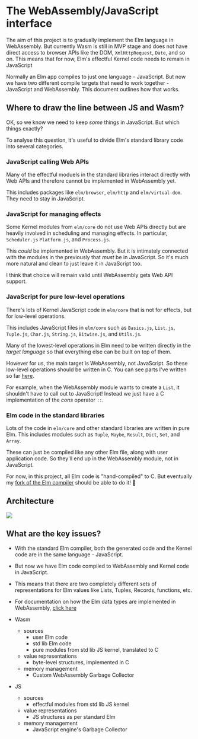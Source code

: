 # The WebAssembly/JavaScript interface



The aim of this project is to gradually implement the Elm language in WebAssembly. But currently Wasm is still in MVP stage and does not have direct access to browser APIs like the DOM, `XmlHttpRequest`, `Date`, and so on. This means that for now, Elm's effectful Kernel code needs to remain in JavaScript

Normally an Elm app compiles to just one language - JavaScript. But now we have two different compile targets that need to work together - JavaScript and WebAssembly. This document outlines how that works.



## Where to draw the line between JS and Wasm?

OK, so we know we need to keep _some_ things in JavaScript. But which things exactly?

To analyse this question, it's useful to divide Elm's standard library code into several categories.



### JavaScript calling Web APIs

Many of the effectful moduels in the standard libraries interact directly with Web APIs and therefore cannot be implemented in WebAssembly yet.

This includes packages like `elm/browser`, `elm/http` and `elm/virtual-dom`. They need to stay in JavaScript.

### JavaScript for managing effects

Some Kernel modules from `elm/core` do not use Web APIs directly but are heavily involved in scheduling and managing effects. In particular, `Scheduler.js` `Platform.js`, and `Process.js`.

This _could_ be implemented in WebAssembly. But it is intimately connected with the modules in the previously that _must_ be in JavaScript. So it's much more natural and clean to just leave it in JavaScript too.

I think that choice will remain valid until WebAssembly gets Web API support.

### JavaScript for pure low-level operations

There's lots of Kernel JavaScript code in `elm/core` that is not for effects, but for low-level operations.

This includes JavaScript files in `elm/core` such as `Basics.js`, `List.js`, `Tuple.js`, `Char.js`, `String.js`, `Bitwise.js`, and `Utils.js`.

Many of the lowest-level operations in Elm need to be written directly in the _target language_ so that everything else can be built on top of them.

However for us, the main target is WebAssembly, not JavaScript. So these low-level operations should be written in C. You can see parts I've written so far [here](../src/kernel).

For example, when the WebAssembly module wants to create a `List`, it shouldn't have to call out to JavaScript! Instead we just have a C implementation of the _cons_ operator `::`.

### Elm code in the standard libraries

Lots of the code in `elm/core` and other standard libraries are written in pure Elm. This includes modules such as `Tuple`, `Maybe`, `Result`, `Dict`, `Set`, and `Array`.

These can just be compiled like any other Elm file, along with user application code. So they'll end up in the WebAssembly module, not in JavaScript.

For now, in this project, all Elm code is "hand-compiled" to C. But eventually my [fork of the Elm compiler](https://github.com/brian-carroll/elm-compiler/tree/c) should be able to do it! 🦄

## 

## Architecture

![](C:\Users\brian\Code\wasm\c\codelite\docs\JS-Wasm-wrapper.png)





## What are the key issues?

- With the standard Elm compiler, both the generated code and the Kernel code are in the same language - JavaScript.
- But now we have Elm code compiled to WebAssembly and Kernel code in JavaScript.
- This means that there are two completely different sets of representations for Elm values like Lists, Tuples, Records, functions, etc.
- For documentation on how the Elm data types are implemented in WebAssembly, [click here](./data-structures.md)

- Wasm

  - sources
    - user Elm code
    - std lib Elm code
    - pure modules from std lib JS kernel, translated to C
  - value representations
    - byte-level structures, implemented in C
  - memory management
    - Custom WebAssembly Garbage Collector

- JS
  - sources
    - effectful modules from std lib JS kernel
  - value representations
    - JS structures as per standard Elm
  - memory management
    - JavaScript engine's Garbage Collector
